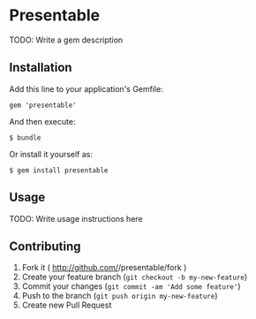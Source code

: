 # Presentable

TODO: Write a gem description

## Installation

Add this line to your application's Gemfile:

    gem 'presentable'

And then execute:

    $ bundle

Or install it yourself as:

    $ gem install presentable

## Usage

TODO: Write usage instructions here

## Contributing

1. Fork it ( http://github.com/<my-github-username>/presentable/fork )
2. Create your feature branch (`git checkout -b my-new-feature`)
3. Commit your changes (`git commit -am 'Add some feature'`)
4. Push to the branch (`git push origin my-new-feature`)
5. Create new Pull Request
